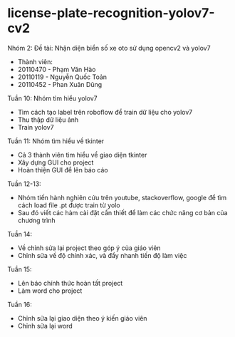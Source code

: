 ﻿# license-plate-recognition-yolov7-cv2
 
 
 Nhóm 2: Đề tài: Nhận diện biển số xe oto sử dụng opencv2 và yolov7
 - Thành viên:
 -  20110470 - Phạm Văn Hào
 -  20110119 - Nguyễn Quốc Toản
 -  20110452 - Phan Xuân Dũng
 
 
 Tuần 10: Nhóm tìm hiểu yolov7
  - Tìm cách tạo label trên roboflow để train dữ liệu cho yolov7
  - Thu thập dữ liệu ảnh
  - Train yolov7
 
 
Tuần 11: Nhóm tìm hiểu về tkinter
  - Cả 3 thành viên tìm hiểu về giao diện tkinter
  - Xây dựng GUI cho project
  - Hoàn thiện GUI để lên báo cáo


Tuần 12-13:
  - Nhóm tiến hành nghiên cứu trên youtube, stackoverflow, google để tìm cách load file .pt được train từ yolo
  - Sau đó viết các hàm cài đặt cần thiết để làm các chức năng cơ bản của chương trình


Tuần 14:
  - Về chỉnh sửa lại project theo góp ý của giáo viên
  - Chỉnh sửa về độ chính xác, và đẩy nhanh tiến độ làm việc

Tuần 15:
  - Lên báo chính thức hoàn tất project
  - Làm word cho project

Tuần 16:
  - Chỉnh sửa lại giao diện theo ý kiến giáo viên
  - Chỉnh sửa lại word

